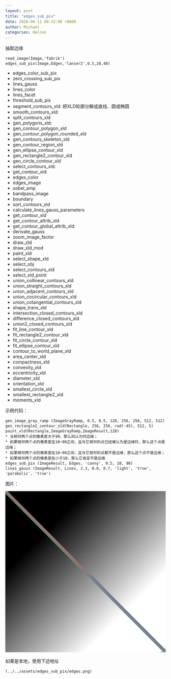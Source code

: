 ```yaml
---
layout: post
title: "edges_sub_pix"
date: 2020-06-11 08:32:00 +0800
author: Michael
categories: Halcon
---
```


抽取边缘

	read_image(Image,'fabrik')
	edges_sub_pix(Image,Edges,'lanser2',0.5,20,40)

- edges_color_sub_pix
- zero_crossing_sub_pix
- lines_gauss
- lines_color
- lines_facet
- threshold_sub_pix
- segment_contours_xld: 把XLD轮廓分解成直线、圆或椭圆
- smooth_contours_xld: 
- split_contours_xld
- gen_polygons_xld:
- gen_contour_polygon_xld
- gen_contour_polygon_rounded_xld
- gen_contours_skeleton_xld
- gen_contour_region_xld
- gen_ellipse_contour_xld 
- gen_rectangle2_contour_xld
- gen_circle_contour_xld
- select_contours_xld: 
- get_contour_xld:
- edges_color
- edges_image
- sobel_amp
- bandpass_image
- boundary
- sort_contours_xld
- calculate_lines_gauss_parameters
- get_contour_xld
- get_contour_attrib_xld
- get_contour_global_attrib_xld:
- derivate_gauss
- zoom_image_factor
- draw_xld
- draw_xld_mod
- paint_xld
- select_shape_xld
- select_obj
- select_contours_xld
- select_xld_point
- union_collinear_contours_xld
- union_straight_contours_xld
- union_adjacent_contours_xld
- union_cocircular_contours_xld
- union_cotangential_contours_xld
- shape_trans_xld
- intersection_closed_contours_xld
- difference_closed_contours_xld
- union2_closed_contours_xld
- fit_line_contour_xld
- fit_rectangle2_contour_xld 
- fit_circle_contour_xld
- fit_ellipse_contour_xld
- contour_to_world_plane_xld
- area_center_xld
- compactness_xld
- convexity_xld
- eccentricity_xld
- diameter_xld
- orientation_xld
- smallest_circle_xld
- smallest_rectangle2_xld
- moments_xld

示例代码：

	gen_image_gray_ramp (ImageGrayRamp, 0.5, 0.5, 128, 256, 256, 512, 512)
	gen_rectangle2_contour_xld(Rectangle, 256, 256, rad(-45), 512, 5)
	paint_xld(Rectangle,ImageGrayRamp,ImageResult,128)    
	* 当相邻两个点的像素差大于90，那么则认为时边缘；
	* 如果相邻两个点的像素差在10~90之间，且与它相邻的点已经被认为是边缘时，那么这个点是边缘；
	* 如果相邻两个点的像素差在10~90之间，且与它相邻的点都不是边缘，那么这个点不是边缘；
	* 如果相邻两个点的像素差在小于10，那么它肯定不是边缘
	edges_sub_pix (ImageResult, Edges, 'canny', 0.5, 10, 90)
	lines_gauss (ImageResult, Lines, 2.3, 0.0, 0.7, 'light', 'true', 'parabolic', 'true')

图片：

![边缘检测结果图 in Jekyll](/assets/edges_sub_pix/edges.png)

如果是本地，使用下述地址

	(../../assets/edges_sub_pix/edges.png)

